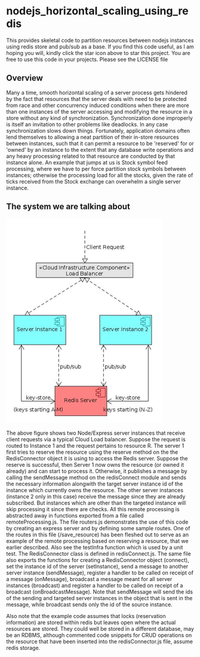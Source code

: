 # nodejs_horizontal_scaling_using_redis
This provides skeletal code to partition resources between nodejs instances using redis store and pub/sub as a base.
If you find this code useful, as I am hoping you will, kindly click the star icon above to star this project. You are free to use this code in your projects. Please see the LICENSE file

## Overview
Many a time, smooth horizontal scaling of a server process gets hindered by the fact that resources that the server deals with need to be protected from race and other concurrency induced conditions when there are more than one instances of the server accessing and modifying the resource in a store without any kind of synchronization. Synchronization done improperly is itself an invitation to other problems like deadlocks. In any case synchronization slows down things. Fortunately, application domains often lend themselves to allowing a neat partition of their in-store resources between instances, such that it can permit a resource to be 'reserved' for or 'owned' by an instance to the extent that any database write operations and any heavy processing related to that resource are conducted by that instance alone. An example that jumps at us is Stock symbol feed processing, where we have to per force partition stock symbols between instances; otherwise the processing load for all the stocks, given the rate of ticks received from the Stock exchange can overwhelm a single server instance.

## The system we are talking about

![Alt text](systemdiag.jpg)

The above figure shows two Node/Express server instances that receive client requests via a typical Cloud Load balancer. Suppose the request is routed to Instance 1 and the request pertains to resource R. The server 1 first tries to reserve the resource using the reserve method on the the RedisConnector object it is using to access the Redis server. Suppose the reserve is successful, then Server 1 now owns the resource (or owned it already) and can start to process it. Otherwise, it publishes a message by calling the sendMessage method on the redisConnect module and sends the necessary information alongwith the target server instance id of the instance which currently owns the resource. The other server instances (instance 2 only in this case) receive the message since they are already subscribed. But instances which are other than the targeted instance will skip processing it since there are checks. All this remote processing is abstracted away in functions exported from a file called remoteProcessing.js. The file routers.js demonstrates the use of this code by creating an express server and by defining some sample routes. One of the routes in this file (/save_resource) has been fleshed out to serve as an example of the remote processing based on reserving a resource, that we earlier described. Also see the testInfra function which is used by a unit test. The RedisConnector class is defined in redisConnect.js. The same file also exports the functions for creating a RedisConnector object (connect), set the instance id of the server (setInstance), send a message to another server instance (sendMessage), register a handler to be called on receipt of a message (onMessage), broadcast a message meant for all server instances (broadcast) and register a handler to be called on receipt of a broadcast (onBroadcastMessage). Note that sendMessage will send the ids of the sending and targeted server instances in the object that is sent in the message, while broadcast sends only the id of the source instance.

Also note that the example code assumes that locks (reservation information) are stored within redis but leaves open where the actual resources are stored. They could well be stored in a different database, may be an RDBMS, although commented code snippets for CRUD operations on the resource that have been inserted into the redisConnector.js file, assume redis storage.

